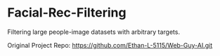 # Facial-Rec-Filtering
Filtering large people-image datasets with arbitrary targets.

Original Project Repo: https://github.com/Ethan-L-5115/Web-Guy-AI.git
